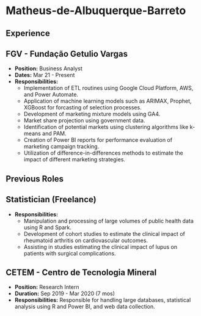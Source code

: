 # Matheus-de-Albuquerque-Barreto

## Experience
## FGV - Fundação Getulio Vargas
- **Position:** Business Analyst
- **Dates:** Mar 21 - Present
- **Responsibilities:**
  - Implementation of ETL routines using Google Cloud Platform, AWS, and Power Automate.
  - Application of machine learning models such as ARIMAX, Prophet, XGBoost for forcasting of selection processes.
  - Development of marketing mixture models using GA4.
  - Market share projection using government data.
  - Identification of potential markets using clustering algorithms like k-means and PAM.
  - Creation of Power BI reports for performance evaluation of marketing campaign tracking.
  - Utilization of difference-in-differences methods to estimate the impact of different marketing strategies.


## Previous Roles

## Statistician (Freelance)
- **Responsibilities:**
  - Manipulation and processing of large volumes of public health data using R and Spark.
  - Development of cohort studies to estimate the clinical impact of rheumatoid arthritis on cardiovascular outcomes.
  - Assisting in studies estimating the clinical impact of lupus on patients with surgical complications.

## CETEM - Centro de Tecnologia Mineral
- **Position:** Research Intern
- **Duration:** Sep 2019 - Mar 2020 (7 mos)
- **Responsibilities:** Responsible for handling large databases, statistical analysis using R and Power BI, and web data collection.
